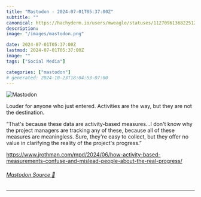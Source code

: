 ```yaml
---
title: "Mastodon - 2024-07-01T05:37:00Z"
subtitle: ""
canonical: https://hachyderm.io/users/mweagle/statuses/112709613682251262
description:
image: "/images/mastodon.png"

date: 2024-07-01T05:37:00Z
lastmod: 2024-07-01T05:37:00Z
image: ""
tags: ["Social Media"]

categories: ["mastodon"]
# generated: 2024-10-23T18:04:53-07:00
---
```

![Mastodon](/images/mastodon.png)

<p>Louder for anyone who just entered. Activities are the way, but they are not the destination.</p><p>“That&#39;s because these data are activity-based measures…I don&#39;t know why the project managers are tracking any of these, because all of these measures are meaningless. Sure, they&#39;re easy to collect, but they offer no value in clarifying the reality of the project&#39;s progress.”</p><p><a href="https://www.jrothman.com/mpd/2024/06/how-activity-based-measurements-confuse-and-mislead-people-about-the-real-progress/" target="_blank" rel="nofollow noopener noreferrer" translate="no"><span class="invisible">https://www.</span><span class="ellipsis">jrothman.com/mpd/2024/06/how-a</span><span class="invisible">ctivity-based-measurements-confuse-and-mislead-people-about-the-real-progress/</span></a></p>


###### [Mastodon Source 🐘](https://hachyderm.io/@mweagle/112709613682251262)

___
